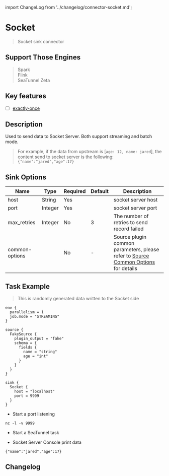 import ChangeLog from '../changelog/connector-socket.md';

# Socket

> Socket sink connector

## Support Those Engines

> Spark<br/>
> Flink<br/>
> SeaTunnel Zeta<br/>

## Key features

- [ ] [exactly-once](../../concept/connector-v2-features.md)

## Description

Used to send data to Socket Server. Both support streaming and batch mode.

> For example, if the data from upstream is [`age: 12, name: jared`], the content send to socket server is the following: `{"name":"jared","age":17}`

## Sink Options

|      Name      |  Type   | Required | Default |                                                   Description                                                   |
|----------------|---------|----------|---------|-----------------------------------------------------------------------------------------------------------------|
| host           | String  | Yes      |         | socket server host                                                                                              |
| port           | Integer | Yes      |         | socket server port                                                                                              |
| max_retries    | Integer | No       | 3       | The number of retries to send record failed                                                                     |
| common-options |         | No       | -       | Source plugin common parameters, please refer to [Source Common Options](../sink-common-options.md) for details |

## Task Example

> This is randomly generated data written to the Socket side

```hocon
env {
  parallelism = 1
  job.mode = "STREAMING"
}

source {
  FakeSource {
    plugin_output = "fake"
    schema = {
      fields {
        name = "string"
        age = "int"
      }
    }
  }
}

sink {
  Socket {
    host = "localhost"
    port = 9999
  }
}
```

* Start a port listening

```shell
nc -l -v 9999
```

* Start a SeaTunnel task

* Socket Server Console print data

```text
{"name":"jared","age":17}
```

## Changelog

<ChangeLog />

